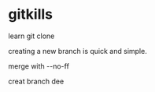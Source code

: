 # gitkills
learn git clone

creating a new branch is quick and simple.

merge with --no-ff

creat branch dee
